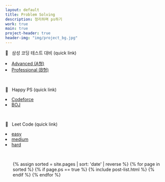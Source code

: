 ```yaml
---
layout: default
title: Problem Solving
description: 정리하며 ps하기
work: true
main: true
project-header: true
header-img: "img/project_bg.jpg"
---
```


<p class="second-label">
   <span class="label-emoji">
      &#128054;
   </span>
   &nbsp; 삼성 코딩 테스트 대비 (quick link)
</p>

<li>
 <a onclick = "this.nextSibling.style.display=(this.nextSibling.style.display=='none')?'block':'none';" href = "javascript:void(0)">
    Advanced (A형)
 </a><div style = "DISPLAY : none">
   <ul>
    <li><a href = "https://beenpow.github.io/ps/JONGMAN/">&nbsp;&nbsp;&nbsp; - 알고리즘 문제 해결 전략 (구종만 지음)</a></li>
    <li><a href = "https://beenpow.github.io/ps/FAILNOTE/">&nbsp;&nbsp;&nbsp; - 삼성 Fail Note with 실수모음집</a></li>
   </ul>
 </div>
</li>
<li>
 <a onclick = "this.nextSibling.style.display=(this.nextSibling.style.display=='none')?'block':'none';" href = "javascript:void(0)">
    Professional (B형)
 </a><div style = "DISPLAY : none">
   <ul>
    <li><a href = "https://beenpow.github.io/ps/PRO/">&nbsp;&nbsp;&nbsp; - 기본적인 자료 구조</a></li>
    <li><a href = "https://beenpow.github.io/ps/USACO/">&nbsp;&nbsp;&nbsp; - Usaco Silver 풀이</a></li>
   </ul>
 </div>
</li>

&nbsp;
<p class="second-label">
   <span class="label-emoji">
      &#128123;
   </span>
   &nbsp; Happy PS (quick link)
</p>


<li>
 <a onclick = "this.nextSibling.style.display=(this.nextSibling.style.display=='none')?'block':'none';" href = "javascript:void(0)">
    Codeforce
 </a><div style = "DISPLAY : none">
   <ul>
    <li><a href = "https://beenpow.github.io/ps/COFO/coforound/">&nbsp;&nbsp;&nbsp; - Codeforce round</a></li>
    <li><a href = "https://beenpow.github.io/ps/COFO/cofoeach/">&nbsp;&nbsp;&nbsp; - Codeforce 1000-1400</a></li>
   </ul>
 </div>
</li>
<li><a href = "https://beenpow.github.io/ps/BOJ/">BOJ</a></li>

&nbsp;
<p class="second-label">
   <span class="label-emoji">
      &#128123;
   </span>
   &nbsp; Leet Code (quick link)
</p>
<li><a href = "https://beenpow.github.io/ps/LEETCODE/EASY/">easy</a></li>
<li><a href = "https://beenpow.github.io/ps/LEETCODE/MEDIUM/">medium</a></li>
<li><a href = "https://beenpow.github.io/ps/LEETCODE/HARD/">hard</a></li>

&nbsp;
&nbsp;
&nbsp;

<ul class="catalogue">
{% assign sorted = site.pages | sort: 'date' | reverse %}
{% for page in sorted %}
{% if page.ps == true %}
{% include post-list.html %}
{% endif %}
{% endfor %}
</ul>
